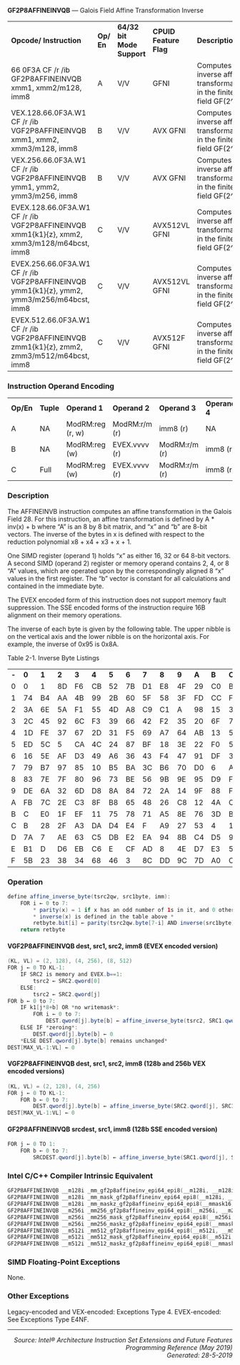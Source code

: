 <b>GF2P8AFFINEINVQB</b> —  Galois Field Affine Transformation Inverse
<table>
	<tr>
		<td><b>Opcode/ Instruction</b></td>
		<td><b>Op/ En</b></td>
		<td><b>64/32 bit Mode Support</b></td>
		<td><b>CPUID Feature Flag</b></td>
		<td><b>Description</b></td>
	</tr>
	<tr>
		<td>66 0F3A CF /r /ib GF2P8AFFINEINVQB xmm1, xmm2/m128, imm8</td>
		<td>A</td>
		<td>V/V</td>
		<td>GFNI</td>
		<td>Computes inverse affine transformation in the finite field GF(2^8).</td>
	</tr>
	<tr>
		<td>VEX.128.66.0F3A.W1 CF /r /ib VGF2P8AFFINEINVQB xmm1, xmm2, xmm3/m128, imm8</td>
		<td>B</td>
		<td>V/V</td>
		<td>AVX GFNI</td>
		<td>Computes inverse affine transformation in the finite field GF(2^8).</td>
	</tr>
	<tr>
		<td>VEX.256.66.0F3A.W1 CF /r /ib VGF2P8AFFINEINVQB ymm1, ymm2, ymm3/m256, imm8</td>
		<td>B</td>
		<td>V/V</td>
		<td>AVX GFNI</td>
		<td>Computes inverse affine transformation in the finite field GF(2^8).</td>
	</tr>
	<tr>
		<td>EVEX.128.66.0F3A.W1 CF /r /ib VGF2P8AFFINEINVQB xmm1{k1}{z}, xmm2, xmm3/m128/m64bcst, imm8</td>
		<td>C</td>
		<td>V/V</td>
		<td>AVX512VL GFNI</td>
		<td>Computes inverse affine transformation in the finite field GF(2^8).</td>
	</tr>
	<tr>
		<td>EVEX.256.66.0F3A.W1 CF /r /ib VGF2P8AFFINEINVQB ymm1{k1}{z}, ymm2, ymm3/m256/m64bcst, imm8</td>
		<td>C</td>
		<td>V/V</td>
		<td>AVX512VL GFNI</td>
		<td>Computes inverse affine transformation in the finite field GF(2^8).</td>
	</tr>
	<tr>
		<td>EVEX.512.66.0F3A.W1 CF /r /ib VGF2P8AFFINEINVQB zmm1{k1}{z}, zmm2, zmm3/m512/m64bcst, imm8</td>
		<td>C</td>
		<td>V/V</td>
		<td>AVX512F GFNI</td>
		<td>Computes inverse affine transformation in the finite field GF(2^8).</td>
	</tr>
</table>


### Instruction Operand Encoding
<table>
	<tr>
		<td><b>Op/En</b></td>
		<td><b>Tuple</b></td>
		<td><b>Operand 1</b></td>
		<td><b>Operand 2</b></td>
		<td><b>Operand 3</b></td>
		<td><b>Operand 4</b></td>
	</tr>
	<tr>
		<td>A</td>
		<td>NA</td>
		<td>ModRM:reg (r, w)</td>
		<td>ModRM:r/m (r)</td>
		<td>imm8 (r)</td>
		<td>NA</td>
	</tr>
	<tr>
		<td>B</td>
		<td>NA</td>
		<td>ModRM:reg (w)</td>
		<td>EVEX.vvvv (r)</td>
		<td>ModRM:r/m (r)</td>
		<td>imm8 (r)</td>
	</tr>
	<tr>
		<td>C</td>
		<td>Full</td>
		<td>ModRM:reg (w)</td>
		<td>EVEX.vvvv (r)</td>
		<td>ModRM:r/m (r)</td>
		<td>imm8 (r)</td>
	</tr>
</table>


### Description
The AFFINEINVB instruction computes an affine transformation in the Galois Field 28. For this instruction, an affine
transformation is defined by A \* inv(x) + b where “A” is an 8 by 8 bit matrix, and “x” and “b” are 8-bit vectors. The
inverse of the bytes in x is defined with respect to the reduction polynomial x8 + x4 + x3 + x + 1.

One SIMD register (operand 1) holds “x” as either 16, 32 or 64 8-bit vectors. A second SIMD (operand 2) register
or memory operand contains 2, 4, or 8 “A” values, which are operated upon by the correspondingly aligned 8 “x”
values in the first register. The “b” vector is constant for all calculations and contained in the immediate byte.

The EVEX encoded form of this instruction does not support memory fault suppression. The SSE encoded forms of
the instruction require 16B alignment on their memory operations.

The inverse of each byte is given by the following table. The upper nibble is on the vertical axis and the lower nibble
is on the horizontal axis. For example, the inverse of 0x95 is 0x8A.

Table 2-1.  Inverse Byte Listings
<table>
	<tr>
		<td><b>-</b></td>
		<td><b>0</b></td>
		<td><b>1</b></td>
		<td><b>2</b></td>
		<td><b>3</b></td>
		<td><b>4</b></td>
		<td><b>5</b></td>
		<td><b>6</b></td>
		<td><b>7</b></td>
		<td><b>8</b></td>
		<td><b>9</b></td>
		<td><b>A</b></td>
		<td><b>B</b></td>
		<td><b>C</b></td>
		<td><b>D</b></td>
		<td><b>E</b></td>
		<td><b>F</b></td>
	</tr>
	<tr>
		<td>0</td>
		<td>0</td>
		<td>1</td>
		<td>8D</td>
		<td>F6</td>
		<td>CB</td>
		<td>52</td>
		<td>7B</td>
		<td>D1</td>
		<td>E8</td>
		<td>4F</td>
		<td>29</td>
		<td>C0</td>
		<td>B0</td>
		<td>E1</td>
		<td>E5</td>
		<td>C7</td>
	</tr>
	<tr>
		<td>1</td>
		<td>74</td>
		<td>B4</td>
		<td>AA</td>
		<td>4B</td>
		<td>99</td>
		<td>2B</td>
		<td>60</td>
		<td>5F</td>
		<td>58</td>
		<td>3F</td>
		<td>FD</td>
		<td>CC</td>
		<td>FF</td>
		<td>40</td>
		<td>EE</td>
		<td>B2</td>
	</tr>
	<tr>
		<td>2</td>
		<td>3A</td>
		<td>6E</td>
		<td>5A</td>
		<td>F1</td>
		<td>55</td>
		<td>4D</td>
		<td>A8</td>
		<td>C9</td>
		<td>C1</td>
		<td>A</td>
		<td>98</td>
		<td>15</td>
		<td>30</td>
		<td>44</td>
		<td>A2</td>
		<td>C2</td>
	</tr>
	<tr>
		<td>3</td>
		<td>2C</td>
		<td>45</td>
		<td>92</td>
		<td>6C</td>
		<td>F3</td>
		<td>39</td>
		<td>66</td>
		<td>42</td>
		<td>F2</td>
		<td>35</td>
		<td>20</td>
		<td>6F</td>
		<td>77</td>
		<td>BB</td>
		<td>59</td>
		<td>19</td>
	</tr>
	<tr>
		<td>4</td>
		<td>1D</td>
		<td>FE</td>
		<td>37</td>
		<td>67</td>
		<td>2D</td>
		<td>31</td>
		<td>F5</td>
		<td>69</td>
		<td>A7</td>
		<td>64</td>
		<td>AB</td>
		<td>13</td>
		<td>54</td>
		<td>25</td>
		<td>E9</td>
		<td>9</td>
	</tr>
	<tr>
		<td>5</td>
		<td>ED</td>
		<td>5C</td>
		<td>5</td>
		<td>CA</td>
		<td>4C</td>
		<td>24</td>
		<td>87</td>
		<td>BF</td>
		<td>18</td>
		<td>3E</td>
		<td>22</td>
		<td>F0</td>
		<td>51</td>
		<td>EC</td>
		<td>61</td>
		<td>17</td>
	</tr>
	<tr>
		<td>6</td>
		<td>16</td>
		<td>5E</td>
		<td>AF</td>
		<td>D3</td>
		<td>49</td>
		<td>A6</td>
		<td>36</td>
		<td>43</td>
		<td>F4</td>
		<td>47</td>
		<td>91</td>
		<td>DF</td>
		<td>33</td>
		<td>93</td>
		<td>21</td>
		<td>3B</td>
	</tr>
	<tr>
		<td>7</td>
		<td>79</td>
		<td>B7</td>
		<td>97</td>
		<td>85</td>
		<td>10</td>
		<td>B5</td>
		<td>BA</td>
		<td>3C</td>
		<td>B6</td>
		<td>70</td>
		<td>D0</td>
		<td>6</td>
		<td>A1</td>
		<td>FA</td>
		<td>81</td>
		<td>82</td>
	</tr>
	<tr>
		<td>8</td>
		<td>83</td>
		<td>7E</td>
		<td>7F</td>
		<td>80</td>
		<td>96</td>
		<td>73</td>
		<td>BE</td>
		<td>56</td>
		<td>9B</td>
		<td>9E</td>
		<td>95</td>
		<td>D9</td>
		<td>F7</td>
		<td>2</td>
		<td>B9</td>
		<td>A4</td>
	</tr>
	<tr>
		<td>9</td>
		<td>DE</td>
		<td>6A</td>
		<td>32</td>
		<td>6D</td>
		<td>D8</td>
		<td>8A</td>
		<td>84</td>
		<td>72</td>
		<td>2A</td>
		<td>14</td>
		<td>9F</td>
		<td>88</td>
		<td>F9</td>
		<td>DC</td>
		<td>89</td>
		<td>9A</td>
	</tr>
	<tr>
		<td>A</td>
		<td>FB</td>
		<td>7C</td>
		<td>2E</td>
		<td>C3</td>
		<td>8F</td>
		<td>B8</td>
		<td>65</td>
		<td>48</td>
		<td>26</td>
		<td>C8</td>
		<td>12</td>
		<td>4A</td>
		<td>CE</td>
		<td>E7</td>
		<td>D2</td>
		<td>62</td>
	</tr>
	<tr>
		<td>B</td>
		<td>C</td>
		<td>E0</td>
		<td>1F</td>
		<td>EF</td>
		<td>11</td>
		<td>75</td>
		<td>78</td>
		<td>71</td>
		<td>A5</td>
		<td>8E</td>
		<td>76</td>
		<td>3D</td>
		<td>BD</td>
		<td>BC</td>
		<td>86</td>
		<td>57</td>
	</tr>
	<tr>
		<td>C</td>
		<td>B</td>
		<td>28</td>
		<td>2F</td>
		<td>A3</td>
		<td>DA</td>
		<td>D4</td>
		<td>E4</td>
		<td>F</td>
		<td>A9</td>
		<td>27</td>
		<td>53</td>
		<td>4</td>
		<td>1B</td>
		<td>FC</td>
		<td>AC</td>
		<td>E6</td>
	</tr>
	<tr>
		<td>D</td>
		<td>7A</td>
		<td>7</td>
		<td>AE</td>
		<td>63</td>
		<td>C5</td>
		<td>DB</td>
		<td>E2</td>
		<td>EA</td>
		<td>94</td>
		<td>8B</td>
		<td>C4</td>
		<td>D5</td>
		<td>9D</td>
		<td>F8</td>
		<td>90</td>
		<td>6B</td>
	</tr>
	<tr>
		<td>E</td>
		<td>B1</td>
		<td>D</td>
		<td>D6</td>
		<td>EB</td>
		<td>C6</td>
		<td>E</td>
		<td>CF</td>
		<td>AD</td>
		<td>8</td>
		<td>4E</td>
		<td>D7</td>
		<td>E3</td>
		<td>5D</td>
		<td>50</td>
		<td>1E</td>
		<td>B3</td>
	</tr>
	<tr>
		<td>F</td>
		<td>5B</td>
		<td>23</td>
		<td>38</td>
		<td>34</td>
		<td>68</td>
		<td>46</td>
		<td>3</td>
		<td>8C</td>
		<td>DD</td>
		<td>9C</td>
		<td>7D</td>
		<td>A0</td>
		<td>CD</td>
		<td>1A</td>
		<td>41</td>
		<td>1C</td>
	</tr>
</table>


### Operation

```java
define affine_inverse_byte(tsrc2qw, src1byte, imm):
    FOR i ← 0 to 7:
        * parity(x) = 1 if x has an odd number of 1s in it, and 0 otherwise.*
        * inverse(x) is defined in the table above *
        retbyte.bit[i] ← parity(tsrc2qw.byte[7-i] AND inverse(src1byte)) XOR imm8.bit[i]
    return retbyte
```
#### VGF2P8AFFINEINVQB dest, src1, src2, imm8 (EVEX encoded version)
```java
(KL, VL) = (2, 128), (4, 256), (8, 512)
FOR j ← 0 TO KL-1:
    IF SRC2 is memory and EVEX.b==1:
        tsrc2 ← SRC2.qword[0]
    ELSE:
        tsrc2 ← SRC2.qword[j]
FOR b ← 0 to 7:
    IF k1[j*8+b] OR *no writemask*:
        FOR i ← 0 to 7:
            DEST.qword[j].byte[b] ← affine_inverse_byte(tsrc2, SRC1.qword[j].byte[b], imm8)
    ELSE IF *zeroing*:
        DEST.qword[j].byte[b] ← 0
    *ELSE DEST.qword[j].byte[b] remains unchanged*
DEST[MAX_VL-1:VL] ← 0
```
#### VGF2P8AFFINEINVQB dest, src1, src2, imm8 (128b and 256b VEX encoded versions)
```java
(KL, VL) = (2, 128), (4, 256)
FOR j ← 0 TO KL-1:
    FOR b ← 0 to 7:
        DEST.qword[j].byte[b] ← affine_inverse_byte(SRC2.qword[j], SRC1.qword[j].byte[b], imm8)
DEST[MAX_VL-1:VL] ← 0
```
#### GF2P8AFFINEINVQB srcdest, src1, imm8 (128b SSE encoded version)
```java
FOR j ← 0 TO 1:
    FOR b ← 0 to 7:
        SRCDEST.qword[j].byte[b] ← affine_inverse_byte(SRC1.qword[j], SRCDEST.qword[j].byte[b], imm8)
```
### Intel C/C++ Compiler Intrinsic Equivalent
```c
GF2P8AFFINEINVQB __m128i _mm_gf2p8affineinv_epi64_epi8(__m128i, __m128i, int);
GF2P8AFFINEINVQB __m128i _mm_mask_gf2p8affineinv_epi64_epi8(__m128i, __mmask16, __m128i, __m128i, int);
GF2P8AFFINEINVQB __m128i _mm_maskz_gf2p8affineinv_epi64_epi8(__mmask16, __m128i, __m128i, int);
GF2P8AFFINEINVQB __m256i _mm256_gf2p8affineinv_epi64_epi8(__m256i, __m256i, int);
GF2P8AFFINEINVQB __m256i _mm256_mask_gf2p8affineinv_epi64_epi8(__m256i, __mmask32, __m256i, __m256i, int);
GF2P8AFFINEINVQB __m256i _mm256_maskz_gf2p8affineinv_epi64_epi8(__mmask32, __m256i, __m256i, int);
GF2P8AFFINEINVQB __m512i _mm512_gf2p8affineinv_epi64_epi8(__m512i, __m512i, int);
GF2P8AFFINEINVQB __m512i _mm512_mask_gf2p8affineinv_epi64_epi8(__m512i, __mmask64, __m512i, __m512i, int);
GF2P8AFFINEINVQB __m512i _mm512_maskz_gf2p8affineinv_epi64_epi8(__mmask64, __m512i, __m512i, int);
```
### SIMD Floating-Point Exceptions
None.

### Other Exceptions

Legacy-encoded and VEX-encoded: Exceptions Type 4.
EVEX-encoded: See Exceptions Type E4NF.

 --- 
<p align="right"><i>Source: Intel® Architecture Instruction Set Extensions and Future Features Programming Reference (May 2019)<br>Generated: 28-5-2019</i></p>